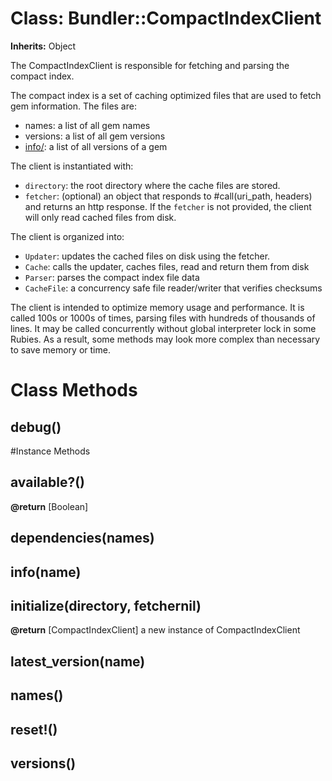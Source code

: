 # Class: Bundler::CompactIndexClient
**Inherits:** Object
    

The CompactIndexClient is responsible for fetching and parsing the compact
index.

The compact index is a set of caching optimized files that are used to fetch
gem information. The files are:
*   names: a list of all gem names
*   versions: a list of all gem versions
*   [info/](gem): a list of all versions of a gem

The client is instantiated with:
*   `directory`: the root directory where the cache files are stored.
*   `fetcher`: (optional) an object that responds to #call(uri_path, headers)
    and returns an http response.
If the `fetcher` is not provided, the client will only read cached files from
disk.

The client is organized into:
*   `Updater`: updates the cached files on disk using the fetcher.
*   `Cache`: calls the updater, caches files, read and return them from disk
*   `Parser`: parses the compact index file data
*   `CacheFile`: a concurrency safe file reader/writer that verifies checksums

The client is intended to optimize memory usage and performance. It is called
100s or 1000s of times, parsing files with hundreds of thousands of lines. It
may be called concurrently without global interpreter lock in some Rubies. As
a result, some methods may look more complex than necessary to save memory or
time.


# Class Methods
## debug() [](#method-c-debug)

#Instance Methods
## available?() [](#method-i-available?)

**@return** [Boolean] 

## dependencies(names) [](#method-i-dependencies)

## info(name) [](#method-i-info)

## initialize(directory, fetchernil) [](#method-i-initialize)

**@return** [CompactIndexClient] a new instance of CompactIndexClient

## latest_version(name) [](#method-i-latest_version)

## names() [](#method-i-names)

## reset!() [](#method-i-reset!)

## versions() [](#method-i-versions)

